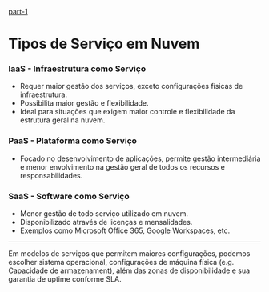 [part-1](https://github.com/jota-br/dio-lab-az-900)
# Tipos de Serviço em Nuvem

### IaaS - Infraestrutura como Serviço
- Requer maior gestão dos serviços, exceto configurações físicas de infraestrutura.
- Possibilita maior gestão e flexibilidade.
- Ideal para situações que exigem maior controle e flexibilidade da estrutura geral na nuvem.

### PaaS - Plataforma como Serviço
- Focado no desenvolvimento de aplicações, permite gestão intermediária e menor envolvimento na gestão geral de todos os recursos e responsabilidades.

### SaaS - Software como Serviço
- Menor gestão de todo serviço utilizado em nuvem.
- Disponibilizado através de licenças e mensalidades.
- Exemplos como Microsoft Office 365, Google Workspaces, etc.

---

Em modelos de serviços que permitem maiores configurações, podemos escolher sistema operacional, configurações de máquina física (e.g. Capacidade de armazenament), além das zonas de disponibilidade e sua garantia de uptime conforme SLA.
